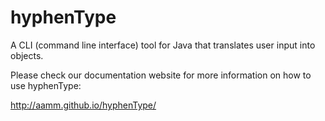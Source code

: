 hyphenType
==========

A CLI (command line interface) tool for Java that translates user input into objects.

Please check our documentation website for more information on how to use hyphenType:

http://aamm.github.io/hyphenType/
